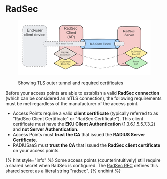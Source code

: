 # RadSec

<figure><img src="../../../.gitbook/assets/image (23).png" alt=""><figcaption><p>Showing TLS outer tunnel and required certificates</p></figcaption></figure>

Before your access points are able to establish a valid **RadSec connection** (which can be considered an mTLS connection), the following requirements must be met regardless of the manufacturer of the access point.

* Access Points require a valid **client certificate** (typically referred to as "RadSec Client Certificate" or "RadSec Certificate"). This client certificate must have the **EKU Client Authentication** (1.3.6.1.5.5.7.3.2) and **not Server Authentication**.
* Access Points must **trust the CA** that issued the **RADIUS Server Certificate**.
* RADIUSaaS must **trust the CA** that issued the **RadSec client certificate** on your access points.

{% hint style="info" %}
Some access points (counterintuitively) still require a shared secret when RadSec is configured. The [RadSec RFC](https://datatracker.ietf.org/doc/html/rfc6614) defines this shared secret as a literal string "radsec".
{% endhint %}
